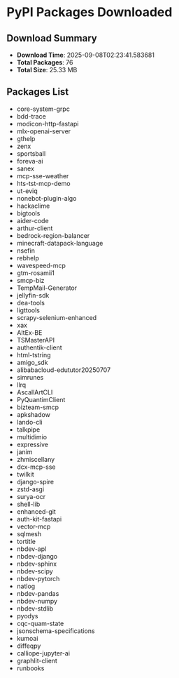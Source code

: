 # PyPI Packages Downloaded

## Download Summary
- **Download Time**: 2025-09-08T02:23:41.583681
- **Total Packages**: 76
- **Total Size**: 25.33 MB

## Packages List
- core-system-grpc
- bdd-trace
- modicon-http-fastapi
- mlx-openai-server
- gthelp
- zenx
- sportsball
- foreva-ai
- sanex
- mcp-sse-weather
- hts-tst-mcp-demo
- ut-eviq
- nonebot-plugin-algo
- hackaclime
- bigtools
- aider-code
- arthur-client
- bedrock-region-balancer
- minecraft-datapack-language
- nsefin
- rebhelp
- wavespeed-mcp
- gtm-rosamii1
- smcp-biz
- TempMail-Generator
- jellyfin-sdk
- dea-tools
- ligttools
- scrapy-selenium-enhanced
- xax
- AltEx-BE
- TSMasterAPI
- authentik-client
- html-tstring
- amigo_sdk
- alibabacloud-edututor20250707
- simrunes
- llrq
- AscallArtCLI
- PyQuantimClient
- bizteam-smcp
- apkshadow
- lando-cli
- talkpipe
- multidimio
- expressive
- janim
- zhmiscellany
- dcx-mcp-sse
- twilkit
- django-spire
- zstd-asgi
- surya-ocr
- shell-lib
- enhanced-git
- auth-kit-fastapi
- vector-mcp
- sqlmesh
- tortitle
- nbdev-apl
- nbdev-django
- nbdev-sphinx
- nbdev-scipy
- nbdev-pytorch
- natlog
- nbdev-pandas
- nbdev-numpy
- nbdev-stdlib
- pyodys
- cqc-quam-state
- jsonschema-specifications
- kumoai
- diffeqpy
- calliope-jupyter-ai
- graphlit-client
- runbooks
